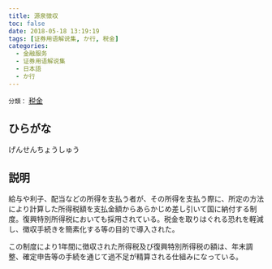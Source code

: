```yaml
---
title: 源泉徴収
toc: false
date: 2018-05-18 13:19:19
tags: [证券用语解说集, か行, 税金]
categories:
  - 金融服务
  - 证券用语解说集
  - 日本語
  - か行
---
```


`分類：` [税金](/tags/税金/)

## ひらがな

げんせんちょうしゅう

## 説明

給与や利子、配当などの所得を支払う者が、その所得を支払う際に、所定の方法により計算した所得税額を支払金額からあらかじめ差し引いて国に納付する制度。復興特別所得税においても採用されている。税金を取りはぐれる恐れを軽減し、徴収手続きを簡素化する等の目的で導入された。

この制度により1年間に徴収された所得税及び復興特別所得税の額は、年末調整、確定申告等の手続を通じて過不足が精算される仕組みになっている。

